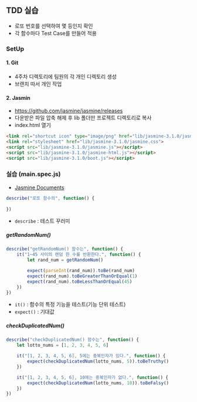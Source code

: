 ## TDD 실습

- 로또 번호를 선택하여 몇 등인지 확인
- 각 함수마다 Test Case를 만들어 적용



### SetUp

#### 1. Git

- 4주차 디렉토리에 팀원의 각 개인 디렉토리 생성
- 브랜치 따서 개인 작업



#### 2. Jasmin

- https://github.com/jasmine/jasmine/releases
- 다운받은 파일 압축 해제 후 lib 폴더만 프로젝트 디렉토리로 복사
- index.html 열기

```html
<link rel="shortcut icon" type="image/png" href="lib/jasmine-3.1.0/jasmine_favicon.png">
<link rel="stylesheet" href="lib/jasmine-3.1.0/jasmine.css">
<script src="lib/jasmine-3.1.0/jasmine.js"></script>
<script src="lib/jasmine-3.1.0/jasmine-html.js"></script>
<script src="lib/jasmine-3.1.0/boot.js"></script>
```



### 실습 (main.spec.js)

- [Jasmine Documents](https://jasmine.github.io/)



```js
describe("로또 함수의", function() {
    
})
```

- `describe` : 테스트 꾸러미



##### getRandomNum()

```js
describe("getRandomNum() 함수는", function() {
    it("1~45 사이의 랜덤 한 수를 반환한다.", function() {
        let rand_num = getRandomNum()

        expect(parseInt(rand_num)).toBe(rand_num)
        expect(rand_num).toBeGreaterThanOrEqual(1)
        expect(rand_num).toBeLessThanOrEqual(45)
    })
})
```

- `it()` : 함수의 특정 기능을 테스트(기능 단위 테스트)
- `expect()` : 기대값



##### checkDuplicatedNum()

```js
describe("checkDuplicatedNum() 함수는", function() {
    let lotto_nums = [1, 2, 3, 4, 5, 6]

    it("[1, 2, 3, 4, 5, 6], 5에는 중복인자가 있다.", function() {
        expect(checkDuplicatedNum(lotto_nums, 5)).toBeTruthy()
    })

    it("[1, 2, 3, 4, 5, 6], 10에는 중복인자가 없다.", function() {
        expect(checkDuplicatedNum(lotto_nums, 10)).toBeFalsy()
    })
})
```


